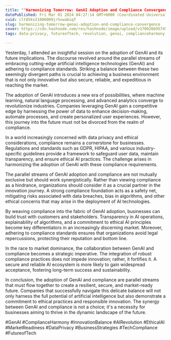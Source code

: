 ```yaml
---
title: ""Harmonizing Tomorrow: GenAI Adoption and Compliance Convergence""
datePublished: Fri Mar 01 2024 04:27:14 GMT+0000 (Coordinated Universal Time)
cuid: clt85kv21000009jrhvwabiqf
slug: harmonizing-tomorrow-genai-adoption-and-compliance-convergence
cover: https://cdn.hashnode.com/res/hashnode/image/upload/v1709266957454/e67d87e5-a599-44a5-a8d9-161c83913f3c.png
tags: data-privacy, futureoftech, revolution, genai, complianceharmony, innovationbalance, techcompliance, marketreadiness

---
```


Yesterday, I attended an insightful session on the adoption of GenAI and its future implications. The discourse revolved around the parallel streams of embracing cutting-edge artificial intelligence technologies (GenAI) and adhering to compliance standards. Striking a balance between these two seemingly divergent paths is crucial to achieving a business environment that is not only innovative but also secure, reliable, and expeditious in reaching the market.

The adoption of GenAI introduces a new era of possibilities, where machine learning, natural language processing, and advanced analytics converge to revolutionize industries. Companies leveraging GenAI gain a competitive edge by harnessing the power of data to enhance decision-making, automate processes, and create personalized user experiences. However, this journey into the future must not be divorced from the realm of compliance.

In a world increasingly concerned with data privacy and ethical considerations, compliance remains a cornerstone for businesses. Regulations and standards such as GDPR, HIPAA, and various industry-specific guidelines provide a framework to safeguard user data, maintain transparency, and ensure ethical AI practices. The challenge arises in harmonizing the adoption of GenAI with these compliance requirements.

The parallel streams of GenAI adoption and compliance are not mutually exclusive but should work synergistically. Rather than viewing compliance as a hindrance, organizations should consider it as a crucial partner in the innovation journey. A strong compliance foundation acts as a safety net, mitigating risks associated with data breaches, bias in algorithms, and other ethical concerns that may arise in the deployment of AI technologies.

By weaving compliance into the fabric of GenAI adoption, businesses can build trust with customers and stakeholders. Transparency in AI operations, explainability of algorithms, and a commitment to ethical AI principles become key differentiators in an increasingly discerning market. Moreover, adhering to compliance standards ensures that organizations avoid legal repercussions, protecting their reputation and bottom line.

In the race to market dominance, the collaboration between GenAI and compliance becomes a strategic imperative. The integration of robust compliance practices does not impede innovation; rather, it fortifies it. A secure and reliable AI ecosystem is more likely to gain widespread acceptance, fostering long-term success and sustainability.

In conclusion, the adoption of GenAI and compliance are parallel streams that must flow together to create a resilient, secure, and market-ready future. Companies that successfully navigate this delicate balance will not only harness the full potential of artificial intelligence but also demonstrate a commitment to ethical practices and responsible innovation. The synergy between GenAI and compliance is not a choice; it's a necessity for businesses aiming to thrive in the dynamic landscape of the future.

#GenAI #ComplianceHarmony #InnovationBalance #AIRevolution #EthicalAI #MarketReadiness #DataPrivacy #BusinessStrategies #TechCompliance #FutureofTech